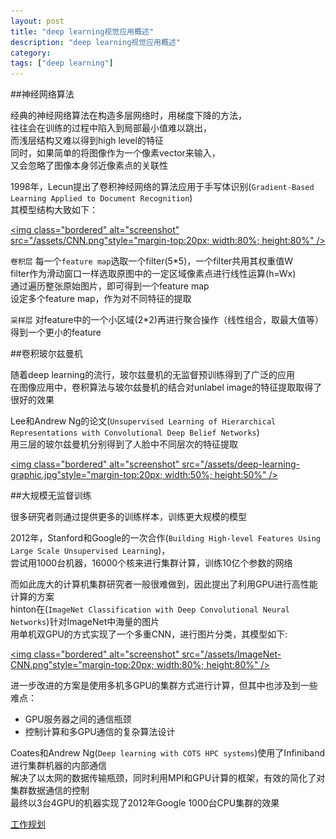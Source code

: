 ```yaml
---
layout: post
title: "deep learning视觉应用概述"
description: "deep learning视觉应用概述"
category: 
tags: ["deep learning"]
---
```

##神经网络算法

经典的神经网络算法在构造多层网络时，用梯度下降的方法，   
往往会在训练的过程中陷入到局部最小值难以跳出，   
而浅层结构又难以得到high level的特征   
同时，如果简单的将图像作为一个像素vector来输入，  
又会忽略了图像本身邻近像素点的关联性   

1998年，Lecun提出了卷积神经网络的算法应用于手写体识别(`Gradient-Based Learning Applied to Document Recognition`)  
其模型结构大致如下：

<a href="/assets/CNN.png" class="folio-image-wrapper"><img class="bordered" alt="screenshot" src="/assets/CNN.png"style="margin-top:20px; width:80%; height:80%" /></a>

`卷积层` 每一个`feature map`选取一个filter(5\*5)，一个filter共用其权重值W  
filter作为滑动窗口一样选取原图中的一定区域像素点进行线性运算(h=Wx)  
通过遍历整张原始图片，即可得到一个feature map  
设定多个feature map，作为对不同特征的提取  

`采样层` 对feature中的一个小区域(2\*2)再进行聚合操作（线性组合，取最大值等）   
得到一个更小的feature

##卷积玻尔兹曼机

随着deep learning的流行，玻尔兹曼机的无监督预训练得到了广泛的应用  
在图像应用中，卷积算法与玻尔兹曼机的结合对unlabel image的特征提取取得了很好的效果  

Lee和Andrew Ng的论文(`Unsupervised Learning of Hierarchical Representations with Convolutional Deep Belief Networks`)  
用三层的玻尔兹曼机分别得到了人脸中不同层次的特征提取  

<a href="/assets/deep-learning-graphic.jpg" class="folio-image-wrapper"><img class="bordered" alt="screenshot" src="/assets/deep-learning-graphic.jpg"style="margin-top:20px; width:50%; height:50%" /></a>

##大规模无监督训练

很多研究者则通过提供更多的训练样本，训练更大规模的模型  

2012年，Stanford和Google的一次合作(`Building High-level Features Using Large Scale Unsupervised Learning`)，  
尝试用1000台机器，16000个核来进行集群计算，训练10亿个参数的网络  

而如此庞大的计算机集群研究者一般很难做到，因此提出了利用GPU进行高性能计算的方案  
hinton在(`ImageNet Classification with Deep Convolutional Neural Networks`)针对ImageNet中海量的图片   
用单机双GPU的方式实现了一个多重CNN，进行图片分类，其模型如下:

<a href="/assets/ImageNet-CNN.png" class="folio-image-wrapper"><img class="bordered" alt="screenshot" src="/assets/ImageNet-CNN.png"style="margin-top:20px; width:80%; height:80%" /></a>

进一步改进的方案是使用多机多GPU的集群方式进行计算，但其中也涉及到一些难点：  
- GPU服务器之间的通信瓶颈
- 控制计算和多GPU通信的复杂算法设计

Coates和Andrew Ng(`Deep learning with COTS HPC systems`)使用了Infiniband进行集群机器的内部通信  
解决了以太网的数据传输瓶颈，同时利用MPI和GPU计算的框架，有效的简化了对集群数据通信的控制   
最终以3台4GPU的机器实现了2012年Google 1000台CPU集群的效果

[工作规划](/assets/deep_learning_vision_plan.ppt)
